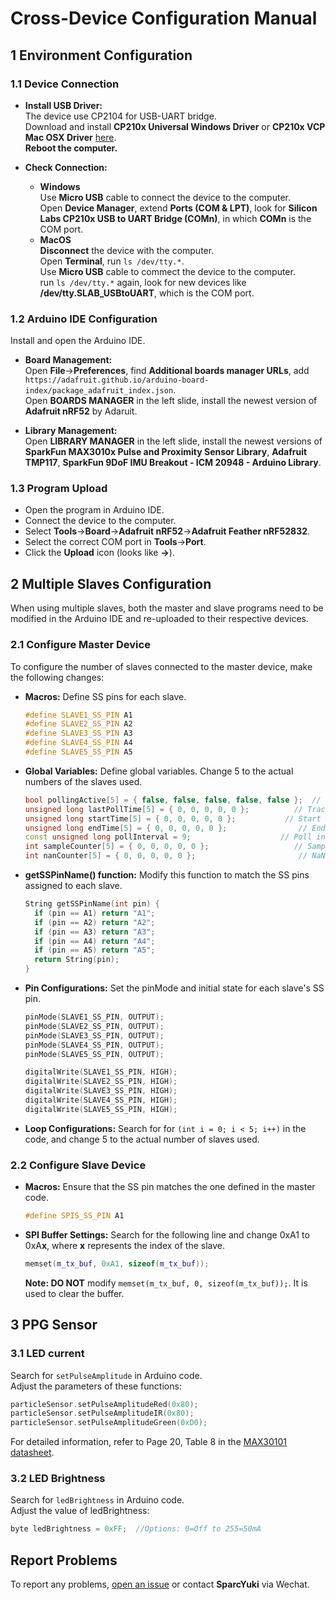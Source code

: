 # Cross-Device Configuration Manual
## 1 Environment Configuration
### 1.1 Device Connection
* **Install USB Driver:**  
  The device use CP2104 for USB-UART bridge.  
  Download and install **CP210x Universal Windows Driver** or **CP210x VCP Mac OSX Driver** [here](https://www.silabs.com/developer-tools/usb-to-uart-bridge-vcp-drivers?tab=downloads).  
  **Reboot the computer.**  

* **Check Connection:**
  - **Windows**  
    Use **Micro USB** cable to connect the device to the computer.  
    Open **Device Manager**, extend **Ports (COM & LPT)**, look for **Silicon Labs CP210x USB to UART Bridge (COMn)**, in which **COMn** is the COM port.  
  - **MacOS**  
    **Disconnect** the device with the computer.  
    Open **Terminal**, run `ls /dev/tty.*`.  
    Use **Micro USB** cable to commect the device to the computer.  
    run `ls /dev/tty.*` again, look for new devices like **/dev/tty.SLAB_USBtoUART**, which is the COM port.  
  
### 1.2 Arduino IDE Configuration
Install and open the Arduino IDE.
* **Board Management:**  
  Open **File**->**Preferences**, find **Additional boards manager URLs**, add `https://adafruit.github.io/arduino-board-index/package_adafruit_index.json`.  
  Open **BOARDS MANAGER** in the left slide, install the newest version of **Adafruit nRF52** by Adaruit.

* **Library Management:**  
  Open **LIBRARY MANAGER** in the left slide, install the newest versions of **SparkFun MAX3010x Pulse and Proximity Sensor Library**, **Adafruit TMP117**, **SparkFun 9DoF IMU Breakout - ICM 20948 - Arduino Library**.

### 1.3 Program Upload
* Open the program in Arduino IDE.
* Connect the device to the computer.
* Select **Tools**->**Board**->**Adafruit nRF52**->**Adafruit Feather nRF52832**.
* Select the correct COM port in **Tools**->**Port**.
* Click the **Upload** icon (looks like **->**).
  
## 2 Multiple Slaves Configuration
When using multiple slaves, both the master and slave programs need to be modified in the Arduino IDE and re-uploaded to their respective devices.
### 2.1 Configure Master Device
To configure the number of slaves connected to the master device, make the following changes:
* **Macros:**
  Define SS pins for each slave.
  ```cpp
  #define SLAVE1_SS_PIN A1
  #define SLAVE2_SS_PIN A2
  #define SLAVE3_SS_PIN A3
  #define SLAVE4_SS_PIN A4
  #define SLAVE5_SS_PIN A5
  ```
* **Global Variables:**
  Define global variables. Change 5 to the actual numbers of the slaves used.
  ```cpp
  bool pollingActive[5] = { false, false, false, false, false };  // Polling status for each slave
  unsigned long lastPollTime[5] = { 0, 0, 0, 0, 0 };          // Track last polling time for each slave
  unsigned long startTime[5] = { 0, 0, 0, 0, 0 };           // Start time for each slave
  unsigned long endTime[5] = { 0, 0, 0, 0, 0 };                // End time for each slave
  const unsigned long pollInterval = 9;                    // Poll interval for each slave (milliseconds)
  int sampleCounter[5] = { 0, 0, 0, 0, 0 };                   // Sample counters for each slave
  int nanCounter[5] = { 0, 0, 0, 0, 0 };                       // NaN counters for each slave
  ```
* **getSSPinName() function:**
  Modify this function to match the SS pins assigned to each slave.
  ```cpp
  String getSSPinName(int pin) {
    if (pin == A1) return "A1";
    if (pin == A2) return "A2";
    if (pin == A3) return "A3";
    if (pin == A4) return "A4";
    if (pin == A5) return "A5";
    return String(pin);
  }
  ```
* **Pin Configurations:**
  Set the pinMode and initial state for each slave's SS pin.
  ```cpp
  pinMode(SLAVE1_SS_PIN, OUTPUT);
  pinMode(SLAVE2_SS_PIN, OUTPUT);
  pinMode(SLAVE3_SS_PIN, OUTPUT);
  pinMode(SLAVE4_SS_PIN, OUTPUT);
  pinMode(SLAVE5_SS_PIN, OUTPUT);

  digitalWrite(SLAVE1_SS_PIN, HIGH);
  digitalWrite(SLAVE2_SS_PIN, HIGH);
  digitalWrite(SLAVE3_SS_PIN, HIGH);
  digitalWrite(SLAVE4_SS_PIN, HIGH);
  digitalWrite(SLAVE5_SS_PIN, HIGH);
  ```

* **Loop Configurations:**
 Search for for `(int i = 0; i < 5; i++)` in the code, and change 5 to the actual number of slaves used.

### 2.2 Configure Slave Device
* **Macros:**
  Ensure that the SS pin matches the one defined in the master code.
  ```cpp
  #define SPIS_SS_PIN A1
  ```

* **SPI Buffer Settings:**
  Search for the following line and change 0xA1 to 0xA**x**, where **x** represents the index of the slave.
  ```cpp
  memset(m_tx_buf, 0xA1, sizeof(m_tx_buf));
  ```
  **Note: DO NOT** modify `memset(m_tx_buf, 0, sizeof(m_tx_buf));`. It is used to clear the buffer.
  

## 3 PPG Sensor
### 3.1 LED current
Search for `setPulseAmplitude` in Arduino code.  
Adjust the parameters of these functions:
```cpp
particleSensor.setPulseAmplitudeRed(0x80);
particleSensor.setPulseAmplitudeIR(0x80);
particleSensor.setPulseAmplitudeGreen(0xD0);
```
For detailed information, refer to Page 20, Table 8 in the [MAX30101 datasheet](https://www.analog.com/media/en/technical-documentation/data-sheets/MAX30101.pdf).

### 3.2 LED Brightness
Search for `ledBrightness` in Arduino code.  
Adjust the value of ledBrightness:
```cpp
byte ledBrightness = 0xFF;  //Options: 0=Off to 255=50mA
```

## Report Problems
To report any problems, [open an issue](https://github.com/YukiChan1220/Cross-Device/issues) or contact **SparcYuki** via Wechat.
